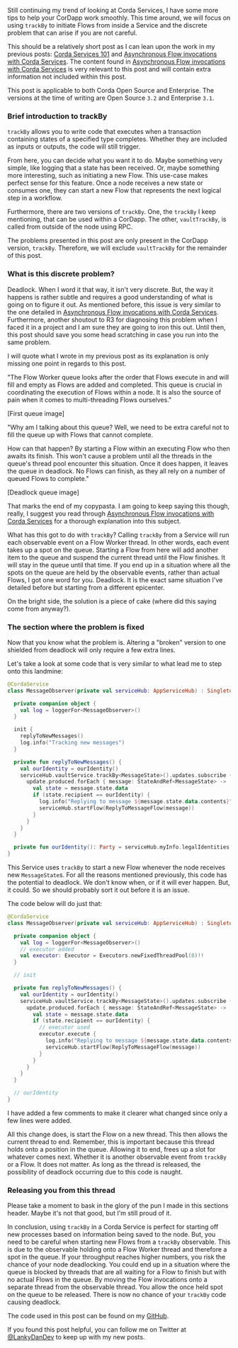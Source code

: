 Still continuing my trend of looking at Corda Services, I have some more tips to help your CorDapp work smoothly. This time around, we will focus on using `trackBy` to initiate Flows from inside a Service and the discrete problem that can arise if you are not careful.

This should be a relatively short post as I can lean upon the work in my previous posts:  [Corda Services 101](https://lankydanblog.com/2018/08/19/corda-services-101/) and [Asynchronous Flow invocations with Corda Services](https://lankydanblog.com/2018/09/22/asynchronous-flow-invocations-with-corda-services/). The content found in [Asynchronous Flow invocations with Corda Services](https://lankydanblog.com/2018/09/22/asynchronous-flow-invocations-with-corda-services/) is very relevant to this post and will contain extra information not included within this post.

This post is applicable to both Corda Open Source and Enterprise. The versions at the time of writing are Open Source `3.2` and Enterprise `3.1`.

### Brief introduction to trackBy

`trackBy` allows you to write code that executes when a transaction containing states of a specified type completes. Whether they are included as inputs or outputs, the code will still trigger.

From here, you can decide what you want it to do. Maybe something very simple, like logging that a state has been received. Or, maybe something more interesting, such as initiating a new Flow. This use-case makes perfect sense for this feature. Once a node receives a new state or consumes one, they can start a new Flow that represents the next logical step in a workflow.

Furthermore, there are two versions of `trackBy`. One, the `trackBy` I keep mentioning, that can be used within a CorDapp. The other, `vaultTrackBy`, is called from outside of the node using RPC.

The problems presented in this post are only present in the CorDapp version, `trackBy`. Therefore, we will exclude `vaultTrackBy` for the remainder of this post.

### What is this discrete problem?

Deadlock. When I word it that way, it isn't very discrete. But, the way it happens is rather subtle and requires a good understanding of what is going on to figure it out. As mentioned before, this issue is very similar to the one detailed in [Asynchronous Flow invocations with Corda Services](https://lankydanblog.com/2018/09/22/asynchronous-flow-invocations-with-corda-services/). Furthermore, another shoutout to R3 for diagnosing this problem when I faced it in a project and I am sure they are going to iron this out. Until then, this post should save you some head scratching in case you run into the same problem.

I will quote what I wrote in my previous post as its explanation is only missing one point in regards to this post.

"The Flow Worker queue looks after the order that Flows execute in and will fill and empty as Flows are added and completed. This queue is crucial in coordinating the execution of Flows within a node. It is also the source of pain when it comes to multi-threading Flows ourselves."

[First queue image]

"Why am I talking about this queue? Well, we need to be extra careful not to fill the queue up with Flows that cannot complete.

How can that happen? By starting a Flow within an executing Flow who then awaits its finish. This won't cause a problem until all the threads in the queue's thread pool encounter this situation. Once it does happen, it leaves the queue in deadlock. No Flows can finish, as they all rely on a number of queued Flows to complete."

[Deadlock queue image]

That marks the end of my copypasta. I am going to keep saying this though, really, I suggest you read through [Asynchronous Flow invocations with Corda Services](https://lankydanblog.com/2018/09/22/asynchronous-flow-invocations-with-corda-services/) for a thorough explanation into this subject.

What has this got to do with `trackBy`? Calling `trackBy` from a Service will run each observable event on a Flow Worker thread. In other words, each event takes up a spot on the queue. Starting a Flow from here will add another item to the queue and suspend the current thread until the Flow finishes. It will stay in the queue until that time. If you end up in a situation where all the spots on the queue are held by the observable events, rather than actual Flows, I got one word for you. Deadlock. It is the exact same situation I've detailed before but starting from a different epicenter.

On the bright side, the solution is a piece of cake (where did this saying come from anyway?). 

### The section where the problem is fixed

Now that you know what the problem is. Altering a "broken" version to one shielded from deadlock will only require a few extra lines.

Let's take a look at some code that is very similar to what lead me to step onto this landmine:
```kotlin
@CordaService
class MessageObserver(private val serviceHub: AppServiceHub) : SingletonSerializeAsToken() {

  private companion object {
    val log = loggerFor<MessageObserver>()
  }

  init {
    replyToNewMessages()
    log.info("Tracking new messages")
  }

  private fun replyToNewMessages() {
    val ourIdentity = ourIdentity()
    serviceHub.vaultService.trackBy<MessageState>().updates.subscribe { update: Vault.Update<MessageState> ->
      update.produced.forEach { message: StateAndRef<MessageState> ->
        val state = message.state.data
        if (state.recipient == ourIdentity) {
          log.info("Replying to message ${message.state.data.contents}")
          serviceHub.startFlow(ReplyToMessageFlow(message))
        }
      }
    }
  }

  private fun ourIdentity(): Party = serviceHub.myInfo.legalIdentities.first()
}
```
This Service uses `trackBy` to start a new Flow whenever the node receives new `MessageState`s. For all the reasons mentioned previously, this code has the potential to deadlock. We don't know when, or if it will ever happen. But, it could. So we should probably sort it out before it is an issue.

The code below will do just that:
```kotlin
@CordaService
class MessageObserver(private val serviceHub: AppServiceHub) : SingletonSerializeAsToken() {

  private companion object {
    val log = loggerFor<MessageObserver>()
    // executor added
    val executor: Executor = Executors.newFixedThreadPool(8)!!
  }

  // init

  private fun replyToNewMessages() {
    val ourIdentity = ourIdentity()
    serviceHub.vaultService.trackBy<MessageState>().updates.subscribe { update: Vault.Update<MessageState> ->
      update.produced.forEach { message: StateAndRef<MessageState> ->
        val state = message.state.data
        if (state.recipient == ourIdentity) {
          // executor used
          executor.execute {
            log.info("Replying to message ${message.state.data.contents}")
            serviceHub.startFlow(ReplyToMessageFlow(message))
          }
        }
      }
    }
  }

  // ourIdentity
}
```
I have added a few comments to make it clearer what changed since only a few lines were added.

All this change does, is start the Flow on a new thread. This then allows the current thread to end. Remember, this is important because this thread holds onto a position in the queue. Allowing it to end, frees up a slot for whatever comes next. Whether it is another observable event from `trackBy` or a Flow. It does not matter. As long as the thread is released, the possibility of deadlock occurring due to this code is naught.

### Releasing you from this thread

Please take a moment to bask in the glory of the pun I made in this sections header. Maybe it's not that good, but I'm still proud of it.

In conclusion, using `trackBy` in a Corda Service is perfect for starting off new processes based on information being saved to the node. But, you need to be careful when starting new Flows from a `trackBy` observable. This is due to the observable holding onto a Flow Worker thread and therefore a spot in the queue. If your throughput reaches higher numbers, you risk the chance of your node deadlocking. You could end up in a situation where the queue is blocked by threads that are all waiting for a Flow to finish but with no actual Flows in the queue. By moving the Flow invocations onto a separate thread from the observable thread. You allow the once held spot on the queue to be released. There is now no chance of your `trackBy` code causing deadlock.

The code used in this post can be found on my [GitHub](https://github.com/lankydan/corda-service-trackby-flows).

If you found this post helpful, you can follow me on Twitter at [@LankyDanDev](http://www.twitter.com/LankyDanDev) to keep up with my new posts.
